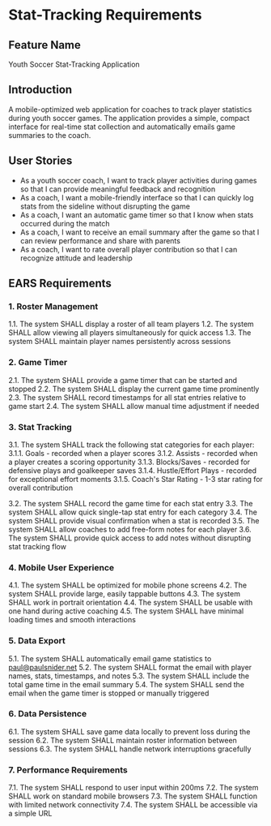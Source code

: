 # Stat-Tracking Requirements

## Feature Name
Youth Soccer Stat-Tracking Application

## Introduction
A mobile-optimized web application for coaches to track player statistics during youth soccer games. The application provides a simple, compact interface for real-time stat collection and automatically emails game summaries to the coach.

## User Stories
- As a youth soccer coach, I want to track player activities during games so that I can provide meaningful feedback and recognition
- As a coach, I want a mobile-friendly interface so that I can quickly log stats from the sideline without disrupting the game
- As a coach, I want an automatic game timer so that I know when stats occurred during the match
- As a coach, I want to receive an email summary after the game so that I can review performance and share with parents
- As a coach, I want to rate overall player contribution so that I can recognize attitude and leadership

## EARS Requirements

### 1. Roster Management
1.1. The system SHALL display a roster of all team players
1.2. The system SHALL allow viewing all players simultaneously for quick access
1.3. The system SHALL maintain player names persistently across sessions

### 2. Game Timer
2.1. The system SHALL provide a game timer that can be started and stopped
2.2. The system SHALL display the current game time prominently
2.3. The system SHALL record timestamps for all stat entries relative to game start
2.4. The system SHALL allow manual time adjustment if needed

### 3. Stat Tracking
3.1. The system SHALL track the following stat categories for each player:
   3.1.1. Goals - recorded when a player scores
   3.1.2. Assists - recorded when a player creates a scoring opportunity
   3.1.3. Blocks/Saves - recorded for defensive plays and goalkeeper saves
   3.1.4. Hustle/Effort Plays - recorded for exceptional effort moments
   3.1.5. Coach's Star Rating - 1-3 star rating for overall contribution

3.2. The system SHALL record the game time for each stat entry
3.3. The system SHALL allow quick single-tap stat entry for each category
3.4. The system SHALL provide visual confirmation when a stat is recorded
3.5. The system SHALL allow coaches to add free-form notes for each player
3.6. The system SHALL provide quick access to add notes without disrupting stat tracking flow

### 4. Mobile User Experience
4.1. The system SHALL be optimized for mobile phone screens
4.2. The system SHALL provide large, easily tappable buttons
4.3. The system SHALL work in portrait orientation
4.4. The system SHALL be usable with one hand during active coaching
4.5. The system SHALL have minimal loading times and smooth interactions

### 5. Data Export
5.1. The system SHALL automatically email game statistics to paul@paulsnider.net
5.2. The system SHALL format the email with player names, stats, timestamps, and notes
5.3. The system SHALL include the total game time in the email summary
5.4. The system SHALL send the email when the game timer is stopped or manually triggered

### 6. Data Persistence
6.1. The system SHALL save game data locally to prevent loss during the session
6.2. The system SHALL maintain roster information between sessions
6.3. The system SHALL handle network interruptions gracefully

### 7. Performance Requirements
7.1. The system SHALL respond to user input within 200ms
7.2. The system SHALL work on standard mobile browsers
7.3. The system SHALL function with limited network connectivity
7.4. The system SHALL be accessible via a simple URL